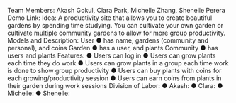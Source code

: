 
Team Members: Akash Gokul, Clara Park, Michelle Zhang, Shenelle Perera
Demo Link:
Idea: A productivity site that allows you to create beautiful gardens by spending time studying. You can cultivate your own garden or cultivate multiple community gardens to allow for more group productivity. 
Models and Description:
User
● has name, gardens (community and personal), and coins
Garden
● has a user, and plants
Community
● has users and plants
Features:
● Users can log in
● Users can grow plants each time they do work
● Users can grow plants in a group each time work is done to show group productivity
● Users can buy plants with coins for each growing/productivity session
● Users can earn coins from plants in their garden during work sessions
Division of Labor:
● Akash:
● Clara:
● Michelle:
● Shenelle:

